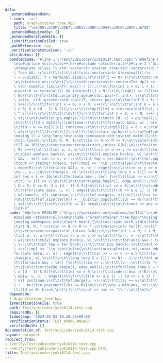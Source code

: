 ```yaml
---
data:
  _extendedDependsOn:
  - icon: ':x:'
    path: Graph/steiner_tree.hpp
    title: "\u6700\u5C0F\u30B7\u30E5\u30BF\u30A4\u30CA\u30FC\u6728"
  _extendedRequiredBy: []
  _extendedVerifiedWith: []
  _isVerificationFailed: true
  _pathExtension: cpp
  _verificationStatusIcon: ':x:'
  attributes: {}
  bundledCode: "#line 1 \"Test/yukicoder/yuki0114.test.cpp\"\n#define PROBLEM \"https://yukicoder.me/problems/no/114\"\
    \n\n#include <bits/stdc++.h>\n#include <atcoder/all>\n#line 1 \"Graph/steiner_tree.hpp\"\
    \ntemplate <class T> std::vector<T> steiner_tree(std::vector<std::vector<std::pair<int,\
    \ T>>> &G, \r\n\t\t\t\t\t\t\t\tstd::vector<int> &terminal){\r\n    const int N\
    \ = G.size(), t = terminal.size();\r\n\tif(t == 0) {\r\n\t\tstd::vector<T> ans(N);\r\
    \n\t\treturn ans;\r\n\t}\r\n\tstd::vector<std::vector<T>> dp(1 << t, std::vector<T>(N,\
    \ std::numeric_limits<T>::max() / 2));\r\n\tfor(int i = 0; i < t; i++){\r\n\t\t\
    assert(0 <= terminal[i] && terminal[i] < N);\r\n\t\tdp[1 << i][terminal[i]] =\
    \ 0;\r\n\t}\r\n\tstd::priority_queue<std::pair<T, int>, \r\n\t\tstd::vector<std::pair<T,\
    \ int>>, std::greater<std::pair<T, int>>> pq;\r\n\tfor(int S = 1; S < (1 << t);\
    \ S++){\r\n\t\tfor(int v = 0; v < N; v++){\r\n\t\t\tfor(int U = S & (S - 1); U\
    \ > 0; U = (U - 1) & S){\r\n\t\t\t\tdp[S][v] = std::min(dp[S][v], dp[U][v] + dp[U\
    \ ^ S][v]);\r\n\t\t\t}\r\n\t\t}\r\n\t\tfor(int v = 0; v < N; v++) pq.emplace(dp[S][v],\
    \ v);\r\n\t\twhile(!pq.empty()){\r\n\t\t\tauto [d, v] = pq.top();\r\n\t\t\tpq.pop();\r\
    \n\t\t\tif(d > dp[S][v])continue;\r\n\t\t\tfor(auto &&[u, w] : G[v]){\r\n\t\t\t\
    \tif(d + w >= dp[S][u]) continue;\r\n\t\t\t\tdp[S][u] = d + w;\r\n\t\t\t\tpq.emplace(dp[S][u],\
    \ u);\r\n\t\t\t}\r\n\t\t}\r\n\t}\r\n\treturn dp.back();\r\n}\n#line 6 \"Test/yukicoder/yuki0114.test.cpp\"\
    \nusing ll = long long;\n\nusing namespace std;\n\nint main(){\n\tios::sync_with_stdio(false);\n\
    \tcin.tie(0);\n\tint N, M, T;\n\tcin >> N >> M >> T;\n\tvector<int> ter(T);\n\t\
    if(T <= 16){\n\t\tvector<vector<pair<int,int>>> G(N);\n\t\tfor(int i = 0; i <\
    \ M; i++){\n\t\t\tint u, v, w;\n\t\t\tcin >> u >> v >> w;\n\t\t\tu--, v--;\n\t\
    \t\tG[u].emplace_back(v, w);\n\t\t\tG[v].emplace_back(u, w);\n\t\t}\n\t\tfor(auto\
    \ &&v : ter) cin >> v, v--;\n\t\tint tmp = ter.back();\n\t\tter.pop_back();\n\t\
    \tcout << steiner_tree(G, ter)[tmp] << '\\n';\n\t}else{\n\t\tvector<tuple<int,int,int>>\
    \ edge(M);\n\t\tfor(auto &&[u, v, w] : edge){\n\t\t\tcin >> u >> v >> w;\n\t\t\
    \tu--, v--;\n\t\t\tswap(u, w);\n\t\t}\n\t\tlong long S = (1ll << N) - 1;\n\t\t\
    int ans = 1 << 30;\n\t\tfor(auto &&v : ter) {\n\t\t\tcin >> v;\n\t\t\tv--;\n\t\
    \t\tS ^= 1ll << v;\n\t\t}\n\t\tsort(edge.begin(), edge.end());\n\t\tfor(long long\
    \ U = S; U >= 0; U = (U - 1) & S){\n\t\t\tint sv = 0;\n\t\t\tatcoder::dsu uf(N);\n\
    \t\t\tfor(auto &&[w, u, v] : edge){\n\t\t\t\tif((U >> u & 1) || (U >> v & 1) ||\
    \ uf.same(u, v)) continue;\n\t\t\t\tuf.merge(u, v);\n\t\t\t\tsv += w;\n\t\t\t\
    }\n\t\t\tif(uf.size(ter[0]) + __builtin_popcountll(U) == N){\n\t\t\t\tans = min(ans,\
    \ sv);\n\t\t\t}\n\t\t\tif(U == 0) break;\n\t\t}\n\t\tcout << ans << '\\n';\n\t\
    }\n}\n"
  code: "#define PROBLEM \"https://yukicoder.me/problems/no/114\"\n\n#include <bits/stdc++.h>\n\
    #include <atcoder/all>\n#include \"Graph/steiner_tree.hpp\"\nusing ll = long long;\n\
    \nusing namespace std;\n\nint main(){\n\tios::sync_with_stdio(false);\n\tcin.tie(0);\n\
    \tint N, M, T;\n\tcin >> N >> M >> T;\n\tvector<int> ter(T);\n\tif(T <= 16){\n\
    \t\tvector<vector<pair<int,int>>> G(N);\n\t\tfor(int i = 0; i < M; i++){\n\t\t\
    \tint u, v, w;\n\t\t\tcin >> u >> v >> w;\n\t\t\tu--, v--;\n\t\t\tG[u].emplace_back(v,\
    \ w);\n\t\t\tG[v].emplace_back(u, w);\n\t\t}\n\t\tfor(auto &&v : ter) cin >> v,\
    \ v--;\n\t\tint tmp = ter.back();\n\t\tter.pop_back();\n\t\tcout << steiner_tree(G,\
    \ ter)[tmp] << '\\n';\n\t}else{\n\t\tvector<tuple<int,int,int>> edge(M);\n\t\t\
    for(auto &&[u, v, w] : edge){\n\t\t\tcin >> u >> v >> w;\n\t\t\tu--, v--;\n\t\t\
    \tswap(u, w);\n\t\t}\n\t\tlong long S = (1ll << N) - 1;\n\t\tint ans = 1 << 30;\n\
    \t\tfor(auto &&v : ter) {\n\t\t\tcin >> v;\n\t\t\tv--;\n\t\t\tS ^= 1ll << v;\n\
    \t\t}\n\t\tsort(edge.begin(), edge.end());\n\t\tfor(long long U = S; U >= 0; U\
    \ = (U - 1) & S){\n\t\t\tint sv = 0;\n\t\t\tatcoder::dsu uf(N);\n\t\t\tfor(auto\
    \ &&[w, u, v] : edge){\n\t\t\t\tif((U >> u & 1) || (U >> v & 1) || uf.same(u,\
    \ v)) continue;\n\t\t\t\tuf.merge(u, v);\n\t\t\t\tsv += w;\n\t\t\t}\n\t\t\tif(uf.size(ter[0])\
    \ + __builtin_popcountll(U) == N){\n\t\t\t\tans = min(ans, sv);\n\t\t\t}\n\t\t\
    \tif(U == 0) break;\n\t\t}\n\t\tcout << ans << '\\n';\n\t}\n}\n"
  dependsOn:
  - Graph/steiner_tree.hpp
  isVerificationFile: true
  path: Test/yukicoder/yuki0114.test.cpp
  requiredBy: []
  timestamp: '2024-08-03 19:20:35+09:00'
  verificationStatus: TEST_WRONG_ANSWER
  verifiedWith: []
documentation_of: Test/yukicoder/yuki0114.test.cpp
layout: document
redirect_from:
- /verify/Test/yukicoder/yuki0114.test.cpp
- /verify/Test/yukicoder/yuki0114.test.cpp.html
title: Test/yukicoder/yuki0114.test.cpp
---
```

